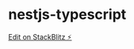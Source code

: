 # nestjs-typescript

[Edit on StackBlitz ⚡️](https://stackblitz.com/edit/nestjs-typescript-starter-mh7ucu)